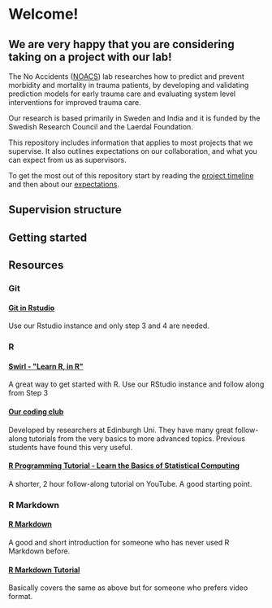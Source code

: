 # Welcome!

## We are very happy that you are considering taking on a project with our lab!

The No Accidents ([NOACS](https://noacs.io)) lab researches how to predict and prevent morbidity and mortality in trauma patients, by developing and validating prediction models for early trauma care and evaluating system level interventions for improved trauma care. 

Our research is based primarily in Sweden and India and it is funded by the Swedish Research Council and the Laerdal Foundation.

This repository includes information that applies to most projects that we supervise. It also outlines  expectations on our collaboration, and what you can expect from us as supervisors. 

To get the most out of this repository start by reading the [project timeline](project-timeline.md) and then about our [expectations](expectations.md). 

## Supervision structure

## Getting started



## Resources

### Git

#### [Git in Rstudio](https://www.geo.uzh.ch/microsite/reproducible_research/post/rr-rstudio-git/)

Use our Rstudio instance and only step 3 and 4 are needed.

### R

#### [Swirl - "Learn R, in R"](https://swirlstats.com/students.html) 

A great way to get started with R. Use our RStudio instance and follow
along from Step 3

#### [Our coding club](https://ourcodingclub.github.io/tutorials.html)

Developed by researchers at Edinburgh Uni. They have many great
follow-along tutorials from the very basics to more advanced
topics. Previous students have found this very useful.

#### [R Programming Tutorial - Learn the Basics of Statistical Computing](https://www.youtube.com/watch?v=_V8eKsto3Ug)

A shorter, 2 hour follow-along tutorial on YouTube. A good starting
point.

### R Markdown

#### [R Markdown](https://rmarkdown.rstudio.com/index.html)

A good and short introduction for someone who has never used R
Markdown before.

#### [R Markdown Tutorial](https://www.youtube.com/watch?v=K418swtFnik) 

Basically covers the same as above but for someone who prefers video
format.

